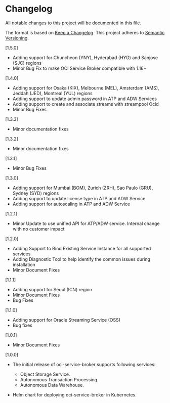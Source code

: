 # Changelog

All notable changes to this project will be documented in this file.

The format is based on [Keep a Changelog](http://keepachangelog.com/en/1.0.0/).
This project adheres to [Semantic Versioning](http://semver.org/spec/v2.0.0.html).

[1.5.0]

- Adding support for Chuncheon (YNY), Hyderabad (HYD) and  Sanjose (SJC) regions
- Minor Bug Fix to make OCI Service Broker compatible with 1.16+

[1.4.0]

- Adding support for Osaka (KIX), Melbourne (MEL), Amsterdam (AMS), Jeddah (JED), Montreal (YUL) regions
- Adding support to update admin password in ATP and ADW Services
- Adding support to create and associate streams with streampool Ocid
- Minor Bug Fixes

[1.3.3]

- Minor documentation fixes

[1.3.2]

- Minor documentation fixes

[1.3.1]

- Minor Bug Fixes

[1.3.0]

- Adding support for Mumbai (BOM), Zurich (ZRH), Sao Paulo (GRU), Sydney (SYD) regions
- Adding support to update license type in ATP and ADW Service
- Adding support for autoscaling in ATP and ADW Service

[1.2.1]

- Minor Update to use unified API for ATP/ADW service. Internal change with no customer impact

[1.2.0]

- Adding Support to Bind Existing Service Instance for all supported services
- Adding Diagnostic Tool to help identify the common issues during installation
- Minor Document Fixes

[1.1.1]

- Adding support for Seoul (ICN) region
- Minor Document Fixes
- Bug Fixes

[1.1.0]

- Adding support for Oracle Streaming Service (OSS)
- Bug fixes

[1.0.1]

- Minor Document Fixes

[1.0.0]

- The initial release of oci-service-broker supports following services:

  - Object Storage Service.
  - Autonomous Transaction Processing.
  - Autonomous Data Warehouse.

- Helm chart for deploying oci-service-broker in Kubernetes.
